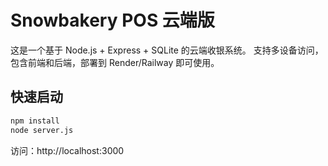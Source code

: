 # Snowbakery POS 云端版

这是一个基于 Node.js + Express + SQLite 的云端收银系统。
支持多设备访问，包含前端和后端，部署到 Render/Railway 即可使用。

## 快速启动
```bash
npm install
node server.js
```

访问：http://localhost:3000
